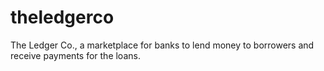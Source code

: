 # theledgerco
The Ledger Co., a marketplace for banks to lend money to borrowers and receive payments for the loans.
